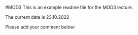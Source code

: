 #MOD3
This is an example readme file for the MOD3 lecture.

The current date is 23.10.2022

Please add your comment below:
